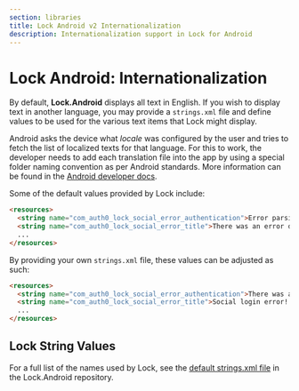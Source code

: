 ```yaml
---
section: libraries
title: Lock Android v2 Internationalization
description: Internationalization support in Lock for Android
---
```

# Lock Android: Internationalization

By default, **Lock.Android** displays all text in English. If you wish to display text in another language, you may provide a `strings.xml` file and define values to be used for the various text items that Lock might display.

Android asks the device what _locale_ was configured by the user and tries to fetch the list of localized texts for that language. For this to work, the developer needs to add each translation file into the app by using a special folder naming convention as per Android standards. More information can be found in the [Android developer docs](https://developer.android.com/training/basics/supporting-devices/languages.html).

Some of the default values provided by Lock include:

```html
<resources>
  <string name="com_auth0_lock_social_error_authentication">Error parsing Authentication data</string>
  <string name="com_auth0_lock_social_error_title">There was an error during authentication</string>
  ...
</resources>
```

By providing your own `strings.xml` file, these values can be adjusted as such:

```html
<resources>
  <string name="com_auth0_lock_social_error_authentication">There was an authentication error!</string>
  <string name="com_auth0_lock_social_error_title">Social login error!!</string>
  ...
</resources>
```

## Lock String Values

For a full list of the names used by Lock, see the [default strings.xml file](https://github.com/auth0/Lock.Android/blob/master/lib/src/main/res/values/strings.xml) in the Lock.Android repository.
